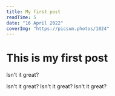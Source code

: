 ```yaml
---
title: My first post
readTime: 5
date: "16 April 2022"
coverImg: "https://picsum.photos/1024"
---
```


# This is my first post

Isn't it great?

Isn't it great?
Isn't it great?
Isn't it great?
